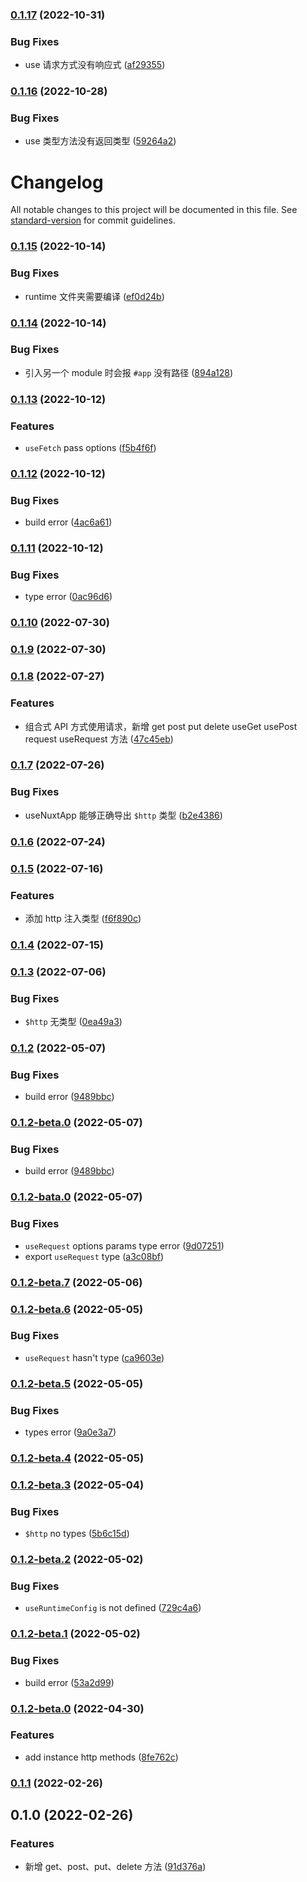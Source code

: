 

### [0.1.17](https://github.com/roshan-labs/http-module/compare/v0.1.16...v0.1.17) (2022-10-31)


### Bug Fixes

* use 请求方式没有响应式 ([af29355](https://github.com/roshan-labs/http-module/commit/af293552beca5a8a69db3613bafc4f519c613bf3))

### [0.1.16](https://github.com/roshan-labs/http-module/compare/v0.1.15...v0.1.16) (2022-10-28)


### Bug Fixes

* use 类型方法没有返回类型 ([59264a2](https://github.com/roshan-labs/http-module/commit/59264a2a7d87166773ed018f0bda4595dd34b4c0))

# Changelog

All notable changes to this project will be documented in this file. See [standard-version](https://github.com/conventional-changelog/standard-version) for commit guidelines.

### [0.1.15](https://github.com/roshan-labs/http-module/compare/v0.1.14...v0.1.15) (2022-10-14)


### Bug Fixes

* runtime 文件夹需要编译 ([ef0d24b](https://github.com/roshan-labs/http-module/commit/ef0d24beaefa0b7314da7993da2e9b5448206367))

### [0.1.14](https://github.com/roshan-labs/http-module/compare/v0.1.13...v0.1.14) (2022-10-14)


### Bug Fixes

* 引入另一个 module 时会报 `#app` 没有路径 ([894a128](https://github.com/roshan-labs/http-module/commit/894a1284839dca5ccef8449ba4e71bfb572ea97b))

### [0.1.13](https://github.com/roshan-labs/http-module/compare/v0.1.12...v0.1.13) (2022-10-12)


### Features

* `useFetch` pass options ([f5b4f6f](https://github.com/roshan-labs/http-module/commit/f5b4f6fd99160744371bd938df7b6da8bfd7a6ae))

### [0.1.12](https://github.com/roshan-labs/http-module/compare/v0.1.11...v0.1.12) (2022-10-12)


### Bug Fixes

* build error ([4ac6a61](https://github.com/roshan-labs/http-module/commit/4ac6a61b5b0ce9494fdc2fada93cc73c524c5c7d))

### [0.1.11](https://github.com/roshan-labs/http-module/compare/v0.1.10...v0.1.11) (2022-10-12)


### Bug Fixes

* type error ([0ac96d6](https://github.com/roshan-labs/http-module/commit/0ac96d672ae38ba8bbb50fcbdf1545d651069ecf))

### [0.1.10](https://github.com/roshan-labs/http-module/compare/v0.1.9...v0.1.10) (2022-07-30)

### [0.1.9](https://github.com/roshan-labs/http-module/compare/v0.1.8...v0.1.9) (2022-07-30)

### [0.1.8](https://github.com/roshan-labs/http-module/compare/v0.1.7...v0.1.8) (2022-07-27)


### Features

* 组合式 API 方式使用请求，新增 get post put delete useGet usePost request useRequest 方法 ([47c45eb](https://github.com/roshan-labs/http-module/commit/47c45ebd6116895c2d1cf9f991155dbfa988d368))

### [0.1.7](https://github.com/roshan-labs/http-module/compare/v0.1.6...v0.1.7) (2022-07-26)


### Bug Fixes

* useNuxtApp 能够正确导出 `$http` 类型 ([b2e4386](https://github.com/roshan-labs/http-module/commit/b2e4386495b6a33b3d7813ff8232245d8121e6a1))

### [0.1.6](https://github.com/roshan-labs/http-module/compare/v0.1.5...v0.1.6) (2022-07-24)

### [0.1.5](https://github.com/roshan-labs/http-module/compare/v0.1.4...v0.1.5) (2022-07-16)


### Features

* 添加 http 注入类型 ([f6f890c](https://github.com/roshan-labs/http-module/commit/f6f890c9e31239bad3d5d517f66e138284240b3d))

### [0.1.4](https://github.com/roshan-labs/http-module/compare/v0.1.3...v0.1.4) (2022-07-15)

### [0.1.3](https://github.com/roshan-labs/http-module/compare/v0.1.2...v0.1.3) (2022-07-06)


### Bug Fixes

* `$http` 无类型 ([0ea49a3](https://github.com/roshan-labs/http-module/commit/0ea49a3a91bfaeafd1af7bb53dbd8ce780d6b58b))

### [0.1.2](https://github.com/roshan-labs/http-module/compare/v0.1.2-bata.0...v0.1.2) (2022-05-07)


### Bug Fixes

* build error ([9489bbc](https://github.com/roshan-labs/http-module/commit/9489bbcf916fdf5f237e0ebda84abda6eb66f664))

### [0.1.2-beta.0](https://github.com/roshan-labs/http-module/compare/v0.1.2-bata.0...v0.1.2-beta.0) (2022-05-07)


### Bug Fixes

* build error ([9489bbc](https://github.com/roshan-labs/http-module/commit/9489bbcf916fdf5f237e0ebda84abda6eb66f664))

### [0.1.2-bata.0](https://github.com/roshan-labs/http-module/compare/v0.1.2-beta.7...v0.1.2-bata.0) (2022-05-07)


### Bug Fixes

* `useRequest` options params type error ([9d07251](https://github.com/roshan-labs/http-module/commit/9d072519969667f11c27c06692e1b61e49ec1011))
* export `useRequest` type ([a3c08bf](https://github.com/roshan-labs/http-module/commit/a3c08bfb2df03d506d92de93f14bc443fda1e861))

### [0.1.2-beta.7](https://github.com/roshan-labs/http-module/compare/v0.1.2-beta.6...v0.1.2-beta.7) (2022-05-06)

### [0.1.2-beta.6](https://github.com/roshan-labs/http-module/compare/v0.1.2-beta.5...v0.1.2-beta.6) (2022-05-05)


### Bug Fixes

* `useRequest` hasn't type ([ca9603e](https://github.com/roshan-labs/http-module/commit/ca9603ec43fe6733853dbe3d7e6ffeecc56b0b3f))

### [0.1.2-beta.5](https://github.com/roshan-labs/http-module/compare/v0.1.2-beta.4...v0.1.2-beta.5) (2022-05-05)


### Bug Fixes

* types error ([9a0e3a7](https://github.com/roshan-labs/http-module/commit/9a0e3a7f55821c016af4e0d0f7808b238c1ab9f8))

### [0.1.2-beta.4](https://github.com/roshan-labs/http-module/compare/v0.1.2-beta.3...v0.1.2-beta.4) (2022-05-05)

### [0.1.2-beta.3](https://github.com/roshan-labs/http-module/compare/v0.1.2-beta.2...v0.1.2-beta.3) (2022-05-04)


### Bug Fixes

* `$http` no types ([5b6c15d](https://github.com/roshan-labs/http-module/commit/5b6c15da240f1abe67a17302eee91d4aead5a23b))

### [0.1.2-beta.2](https://github.com/roshan-labs/http-module/compare/v0.1.2-beta.1...v0.1.2-beta.2) (2022-05-02)


### Bug Fixes

* `useRuntimeConfig` is not defined ([729c4a6](https://github.com/roshan-labs/http-module/commit/729c4a6b256d34f3655e39ceb1967d5f597e8ef7))

### [0.1.2-beta.1](https://github.com/roshan-labs/http-module/compare/v0.1.2-beta.0...v0.1.2-beta.1) (2022-05-02)


### Bug Fixes

* build error ([53a2d99](https://github.com/roshan-labs/http-module/commit/53a2d9956ef996973dd493e2b37b72d8d1450c31))

### [0.1.2-beta.0](https://github.com/roshan-labs/http-module/compare/v0.1.1...v0.1.2-beta.0) (2022-04-30)


### Features

* add instance http methods ([8fe762c](https://github.com/roshan-labs/http-module/commit/8fe762c3b3bd9c7f82dd42ab8e19b3867c1f18b8))

### [0.1.1](https://github.com/roshan-labs/nuxt-http-module/compare/v0.1.0...v0.1.1) (2022-02-26)

## 0.1.0 (2022-02-26)


### Features

* 新增 get、post、put、delete 方法 ([91d376a](https://github.com/roshan-labs/nuxt-http-module/commit/91d376a642c87ba88e078ebb679ef85e42d7113f))